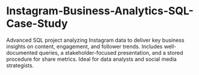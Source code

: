 # Instagram-Business-Analytics-SQL-Case-Study
Advanced SQL project analyzing Instagram data to deliver key business insights on content, engagement, and follower trends. Includes well-documented queries, a stakeholder-focused presentation, and a stored procedure for share metrics. Ideal for data analysts and social media strategists.
